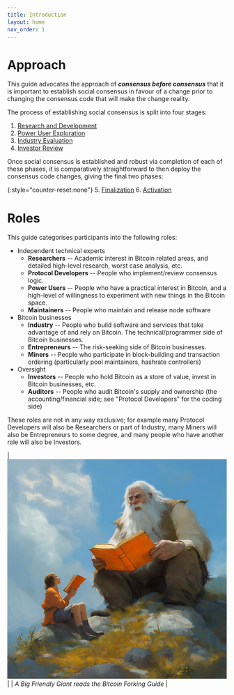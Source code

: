 ```yaml
---
title: Introduction
layout: home
nav_order: 1
---
```


# Approach

This guide advocates the approach of ***consensus before consensus***
that it is important to establish social consensus in favour of a change
prior to changing the consensus code that will make the change reality.

The process of establishing social consensus is split into four stages:

 1. [Research and Development](research)
 2. [Power User Exploration](power)
 3. [Industry Evaluation](industry)
 4. [Investor Review](investor)

Once social consensus is established and robust via completion of each
of these phases, it is comparatively straightforward to then deploy the
consensus code changes, giving the final two phases:

{:style="counter-reset:none"}
 5. [Finalization](finalization)
 6. [Activation](activation)

# Roles

This guide categorises participants into the following roles:

 * Independent technical experts
   * **Researchers** -- Academic interest in Bitcoin related areas, and detailed
     high-level research, worst case analysis, etc.
   * **Protocol Developers** -- People who implement/review consensus logic.
   * **Power Users** -- People who have a practical interest in Bitcoin,
     and a high-level of willingness to experiment with new things in the Bitcoin
     space.
   * **Maintainers** -- People who maintain and release node software
 * Bitcoin businesses
   * **Industry** -- People who build software and services that take advantage
     of and rely on Bitcoin. The technical/programmer side of Bitcoin businesses.
   * **Entrepreneurs** -- The risk-seeking side of Bitcoin businesses.
   * **Miners** -- People who participate in block-building and transaction
     ordering (particularly pool maintainers, hashrate controllers)
 * Oversight
   * **Investors** -- People who hold Bitcoin as a store of value, invest in Bitcoin
     businesses, etc.
   * **Auditors** -- People who audit Bitcoin's supply and ownership (the
     accounting/financial side; see "Protocol Developers" for the coding
     side)

These roles are not in any way exclusive; for example many Protocol
Developers will also be Researchers or part of Industry, many Miners
will also be Entrepreneurs to some degree, and many people who have
another role will also be Investors.

| ![bfg discussings the bfg](img/bfg.jpg) |
| *A Big Friendly Giant reads the Bitcoin Forking Guide* |
